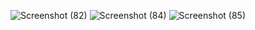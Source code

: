 ![Screenshot (82)](https://user-images.githubusercontent.com/111053985/210201757-2a61d3ea-5ecd-4d83-a972-00e3635678d2.png)
![Screenshot (84)](https://user-images.githubusercontent.com/111053985/210201774-39c230e3-0a2e-453c-904d-fbea743a0210.png)
![Screenshot (85)](https://user-images.githubusercontent.com/111053985/210201781-c5cc3e52-f04b-41fb-ac16-f33d8fb45697.png)
